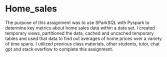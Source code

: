 # Home_sales
The purpose of this assignment was to use SParkSQL with Pyspark to determine key metrics about home sales data within a data set. I created temporary views, partitioned the data, cached and uncached temporary tables and used that data to find out averages of home prices over a variety of time spans. I utilized previous class materials, other students, tutor, chat gpt and stack overflow to complete this assignment. 